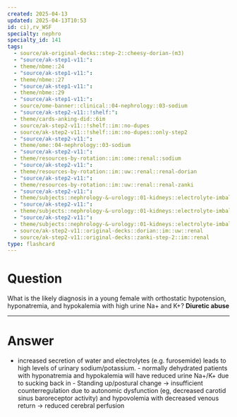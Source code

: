 ```yaml
---
created: 2025-04-13
updated: 2025-04-13T10:53
id: ci),rv_WSF
specialty: nephro
specialty_id: 141
tags:
  - source/ak-original-decks::step-2::cheesy-dorian-(m3)
  - "source/ak-step1-v11:": 
  - theme/nbme::24
  - "source/ak-step1-v11:": 
  - theme/nbme::27
  - "source/ak-step1-v11:": 
  - theme/nbme::29
  - "source/ak-step1-v11:": 
  - source/ome-banner::clinical::04-nephrology::03-sodium
  - "source/ak-step2-v11::!shelf:": 
  - theme/cards-anking-did::6im
  - source/ak-step2-v11::!shelf::im::no-dupes
  - source/ak-step2-v11::!shelf::im::no-dupes::only-step2
  - "source/ak-step2-v11:": 
  - theme/ome::04-nephrology::03-sodium
  - "source/ak-step2-v11:": 
  - theme/resources-by-rotation::im::ome::renal::sodium
  - "source/ak-step2-v11:": 
  - theme/resources-by-rotation::im::uw::renal::renal-dorian
  - "source/ak-step2-v11:": 
  - theme/resources-by-rotation::im::uw::renal::renal-zanki
  - "source/ak-step2-v11:": 
  - theme/subjects::nephrology-&-urology::01-kidneys::electrolyte-imbalances-redo
  - "source/ak-step2-v11:": 
  - theme/subjects::nephrology-&-urology::01-kidneys::electrolyte-imbalances-redo::potassium
  - "source/ak-step2-v11:": 
  - theme/subjects::nephrology-&-urology::01-kidneys::electrolyte-imbalances-redo::sodium
  - source/ak-step2-v11::original-decks::dorian::im::uw::renal
  - source/ak-step2-v11::original-decks::zanki-step-2::im::renal
type: flashcard
---
```


# Question
What is the likely diagnosis in a young female with orthostatic hypotension, hyponatremia, and hypokalemia with high urine Na+ and K+?   **Diuretic abuse**

---

# Answer
- increased secretion of water and electrolytes (e.g. furosemide) leads to high levels of urinary sodium/potassium. - normally dehydrated patients with hyponatremia and hypokalemia will have reduced urine Na+/K+ due to sucking back in  - Standing up/postural change → insufficient counterregulation due to autonomic dysfunction (eg, decreased carotid sinus baroreceptor activity) and hypovolemia with decreased venous return → reduced cerebral perfusion